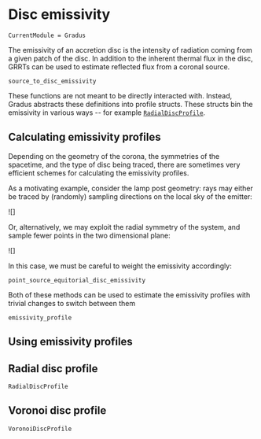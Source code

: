# Disc emissivity

```@meta
CurrentModule = Gradus
```

The emissivity of an accretion disc is the intensity of radiation coming from a given patch of the disc. In addition to the inherent thermal flux in the disc, GRRTs can be used to estimate reflected flux from a coronal source.

```@docs
source_to_disc_emissivity
```

These functions are not meant to be directly interacted with. Instead, Gradus abstracts these definitions into profile structs. These structs bin the emissivity in various ways -- for example [`RadialDiscProfile`](@ref).

## Calculating emissivity profiles

Depending on the geometry of the corona, the symmetries of the spacetime, and the type of disc being traced, there are sometimes very efficient schemes for calculating the emissivity profiles.

As a motivating example, consider the lamp post geometry: rays may either be traced by (randomly) sampling directions on the local sky of the emitter:

![]

Or, alternatively, we may exploit the radial symmetry of the system, and sample fewer points in the two dimensional plane:

![]

In this case, we must be careful to weight the emissivity accordingly:

```@docs
point_source_equitorial_disc_emissivity
```

Both of these methods can be used to estimate the emissivity profiles with trivial changes to switch between them

```@docs
emissivity_profile
```

## Using emissivity profiles

## Radial disc profile

```@docs
RadialDiscProfile
```

## Voronoi disc profile

```@docs
VoronoiDiscProfile
```
